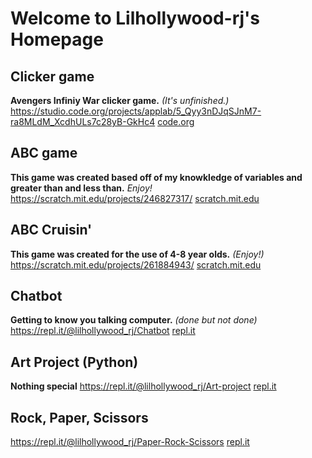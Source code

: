 # Welcome to Lilhollywood-rj's Homepage



## Clicker game
**Avengers Infiniy War clicker game.**
*(It's unfinished.)*
https://studio.code.org/projects/applab/5_Qyy3nDJqSJnM7-ra8MLdM_XcdhULs7c28yB-GkHc4
[code.org](https://studio.code.org/projects/applab/5_Qyy3nDJqSJnM7-ra8MLdM_XcdhULs7c28yB-GkHc4)


## ABC game
**This game was created based off of my knowkledge of variables and greater than and less than.**
*Enjoy!*
https://scratch.mit.edu/projects/246827317/
[scratch.mit.edu](https://scratch.mit.edu/projects/246827317/)

## ABC Cruisin'
**This game was created for the use of 4-8 year olds.**
*(Enjoy!)*
https://scratch.mit.edu/projects/261884943/
[scratch.mit.edu](https://scratch.mit.edu/projects/261884943/)


## Chatbot
**Getting to know you talking computer.**
*(done but not done)*
https://repl.it/@lilhollywood_rj/Chatbot
[repl.it](https://repl.it/@lilhollywood_rj/Chatbot)


## Art Project (Python)
**Nothing special**
https://repl.it/@lilhollywood_rj/Art-project
[repl.it](https://repl.it/@lilhollywood_rj/Art-project)



## Rock, Paper, Scissors
https://repl.it/@lilhollywood_rj/Paper-Rock-Scissors
[repl.it](https://repl.it/@lilhollywood_rj/Paper-Rock-Scissors)


